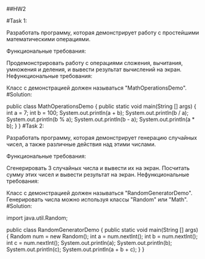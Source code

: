 ##HW2

#Task 1:

Разработать программу, которая демонстрирует работу с простейшими математическими операциями.

Функциональные требования:

Продемонстрировать работу с операциями сложения, вычитания, умножения и деления, и вывести результат вычислений на экран.
Нефункциональные требования:

Класс с демонстрацией должен называться "MathOperationsDemo".
#Solution:

public class MathOperationsDemo
{
    public static void main(String [] args)
    {
        int a = 7;
        int b = 100;
        System.out.println(a + b);
        System.out.println(b / a);
        System.out.println(b % a);
        System.out.println(b - a);
        System.out.println(a * b);
    }
}
#Task 2:

Разработать программу, которая демонстрирует генерацию случайных чисел, а также различные действия над этими числами.

Функциональные требования:

Сгенерировать 3 случайных числа и вывести их на экран.
Посчитать сумму этих чисел и вывести результат на экран.
Нефункциональные требования:

Класс с демонстрацией должен называться "RandomGeneratorDemo".
Генерировать числа можно используя классы "Random" или "Math".
#Solution:

import java.util.Random;

public class RandomGeneratorDemo
{
        public static void main(String [] args)
        {
            Random num = new Random();
            int a = num.nextInt();
            int b = num.nextInt();
            int c = num.nextInt();
            System.out.println(a);
            System.out.println(b);
            System.out.println(c);
            System.out.println(a + b + c);
        }
}
